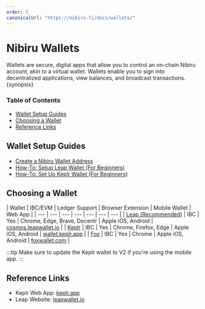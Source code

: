 ```yaml
---
order: 5
canonicalUrl: "https://nibiru.fi/docs/wallets/"
---
```


# Nibiru Wallets

Wallets are secure, digital apps that allow you to control an on-chain Nibiru account, akin to a virtual wallet. Wallets enable you to sign into decentralized applications, view balances, and broadcast transactions. {synopsis}

### Table of Contents

- [Wallet Setup Guides](#wallet-setup-guides)
- [Choosing a Wallet](#choosing-a-wallet)
- [Reference Links](#reference-links)

## Wallet Setup Guides

- [Create a Nibiru Wallet Address](./create-addr.html)
- [How-To: Setup Leap Wallet (For Beginners)](./setup-leap.html) 
- [How-To: Set Up Keplr Wallet (For Beginners)](./setup-keplr.html) 

## Choosing a Wallet

| Wallet | IBC/EVM | Ledger Support | Browser Extension | Mobile Wallet | Web App |
| --- | --- | --- | --- | --- | --- | --- |
| [Leap (Recommended)](./setup-leap.html) | IBC |  Yes                      | Chrome, Edge, Brave, Decentr      | Apple iOS, Android  | [cosmos.leapwallet.io](https://cosmos.leapwallet.io)        |
| [Keplr](./setup-keplr.html) | IBC | Yes                    | Chrome, Firefox, Edge             | Apple iOS, Android  | [wallet.keplr.app](https://wallet.keplr.app/)               |
| [Fox](./setup-fox.md) | IBC | Yes                 | Chrome             | Apple iOS, Android  | [foxwallet.com](https://foxwallet.com/)               |

:::tip
Make sure to update the Keplr wallet to V2 if you're using the mobile app.
:::

## Reference Links

- Keplr Web App: [keplr.app](https://keplr.app/)
- Leap Website: [leapwallet.io](https://www.leapwallet.io/) 

<!---->
<!-- Website: [keplr.app](https://keplr.app/) -->
<!---->
<!---->
<!-- - IBC-compatible -->
<!-- - Ledger hard wallet support -->
<!-- - Browser extension: Chrome, Firefox, Edge -->
<!-- - Mobile wallet: Apple iOS, Android -->
<!-- - Web app: [wallet.keplr.app](https://wallet.keplr.app/) -->
<!---->
<!-- ## Leap -->
<!---->
<!-- Website: [leapwallet.io](https://www.leapwallet.io/) -->
<!---->
<!-- - IBC-compatible -->
<!-- - Ledger hard wallet support -->
<!-- - Browser extension: Chrome, Edge, Brave, Decentr -->
<!-- - Mobile wallet: Apple iOS, Android -->
<!-- - Web app: [cosmos.leapwallet.io](https://cosmos.leapwallet.io) -->

